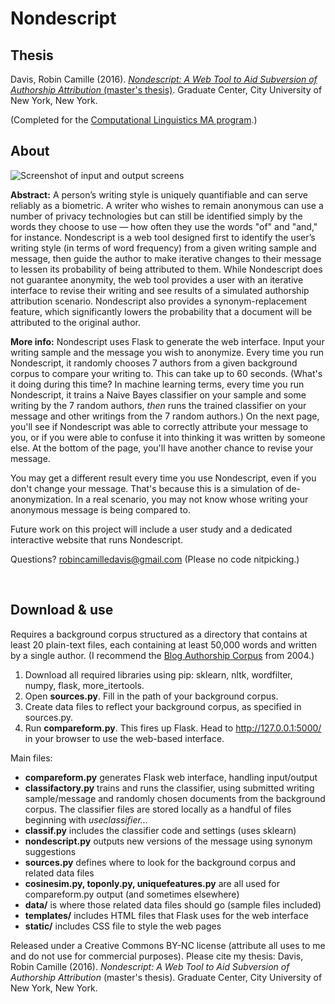 # Nondescript 

## Thesis

Davis, Robin Camille (2016). [*Nondescript: A Web Tool to Aid Subversion of Authorship Attribution* (master's thesis)](http://academicworks.cuny.edu/gc_etds/1343/). Graduate Center, City University of New York, New York.

(Completed for the [Computational Linguistics MA program](http://www.gc.cuny.edu/Page-Elements/Academics-Research-Centers-Initiatives/Doctoral-Programs/Linguistics/About-the-Program/Specializations/Computational-Linguistics).)

## About 

![Screenshot of input and output screens](http://robincamille.com/thesis/screenshot_all.jpg "Screenshots of Nondescript in the browser")

**Abstract:** A person’s writing style is uniquely quantifiable and can serve reliably as a biometric. A writer who wishes to remain anonymous can use a number of privacy technologies but can still be identified simply by the words they choose to use — how often they use the words "of" and "and," for instance. Nondescript is a web tool designed first to identify the user’s writing style (in terms of word frequency) from a given writing sample and message, then guide the author to make iterative changes to their message to lessen its probability of being attributed to them. While Nondescript does not guarantee anonymity, the web tool provides a user with an iterative interface to revise their writing and see results of a simulated authorship attribution scenario. Nondescript also provides a synonym-replacement feature, which significantly lowers the probability that a document will be attributed to the original author. 

**More info:** Nondescript uses Flask to generate the web interface. Input your writing sample and the message you wish to anonymize. Every time you run Nondescript, it randomly chooses 7 authors from a given background corpus to compare your writing to. This can take up to 60 seconds. (What's it doing during this time? In machine learning terms, every time you run Nondescript, it trains a Naive Bayes classifier on your sample and some writing by the 7 random authors, *then* runs the trained classifier on your message and other writings from the 7 random authors.) On the next page, you'll see if Nondescript was able to correctly attribute your message to you, or if you were able to confuse it into thinking it was written by someone else. At the bottom of the page, you'll have another chance to revise your message. 

You may get a different result every time you use Nondescript, even if you don't change your message. That's because this is a simulation of de-anonymization. In a real scenario, you may not know whose writing your anonymous message is being compared to. 

Future work on this project will include a user study and a dedicated interactive website that runs Nondescript. 

Questions? robincamilledavis@gmail.com (Please no code nitpicking.) 

 
## Download & use

Requires a background corpus structured as a directory that contains at least 20 plain-text files, each containing at least 50,000 words and written by a single author. (I recommend the [Blog Authorship Corpus](http://u.cs.biu.ac.il/~koppel/BlogCorpus.htm) from 2004.)

1. Download all required libraries using pip: sklearn, nltk, wordfilter, numpy, flask, more_itertools.
1. Open **sources.py**. Fill in the path of your background corpus. 
1. Create data files to reflect your background corpus, as specified in sources.py.
1. Run **compareform.py**. This fires up Flask. Head to http://127.0.0.1:5000/ in your browser to use the web-based interface. 

Main files:
- **compareform.py** generates Flask web interface, handling input/output
- **classifactory.py** trains and runs the classifier, using submitted writing sample/message and randomly chosen documents from the background corpus. The classifier files are stored locally as a handful of files beginning with *useclassifier...*
- **classif.py** includes the classifier code and settings (uses sklearn)
- **nondescript.py** outputs new versions of the message using synonym suggestions
- **sources.py** defines where to look for the background corpus and related data files 
- **cosinesim.py, toponly.py, uniquefeatures.py** are all used for compareform.py output (and sometimes elsewhere)
- **data/** is where those related data files should go (sample files included)
- **templates/** includes HTML files that Flask uses for the web interface
- **static/** includes CSS file to style the web pages


Released under a Creative Commons BY-NC license (attribute all uses to me and do not use for commercial purposes). Please cite my thesis: Davis, Robin Camille (2016). *Nondescript: A Web Tool to Aid Subversion of Authorship Attribution* (master's thesis). Graduate Center, City University of New York, New York.
 